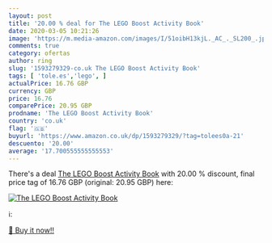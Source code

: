```yaml
---
layout: post
title: '20.00 % deal for The LEGO Boost Activity Book'
date: 2020-03-05 10:21:26
image: 'https://m.media-amazon.com/images/I/51oibH13kjL._AC_._SL200_.jpg'
comments: true
category: ofertas
author: ring
slug: '1593279329-co.uk The LEGO Boost Activity Book'
tags: [ 'tole.es','lego', ]
actualPrice: 16.76 GBP
currency: GBP
price: 16.76
comparePrice: 20.95 GBP
prodname: 'The LEGO Boost Activity Book'
country: 'co.uk'
flag: '🇬🇧'
buyurl: 'https://www.amazon.co.uk/dp/1593279329/?tag=tolees0a-21'
descuento: '20.00'
average: '17.700555555555553'
---
```


There's a deal [The LEGO Boost Activity Book](https://www.amazon.co.uk/dp/1593279329/?tag=tolees0a-21)  with  20.00 % discount, final price tag of  16.76 GBP (original: 20.95 GBP) here:

[![The LEGO Boost Activity Book](https://m.media-amazon.com/images/I/51oibH13kjL._AC_._SL200_.jpg)](https://www.amazon.co.uk/dp/1593279329/?tag=tolees0a-21)

ℹ️:


[🛒 Buy it now!!](https://www.amazon.co.uk/dp/1593279329/?tag=tolees0a-21)
